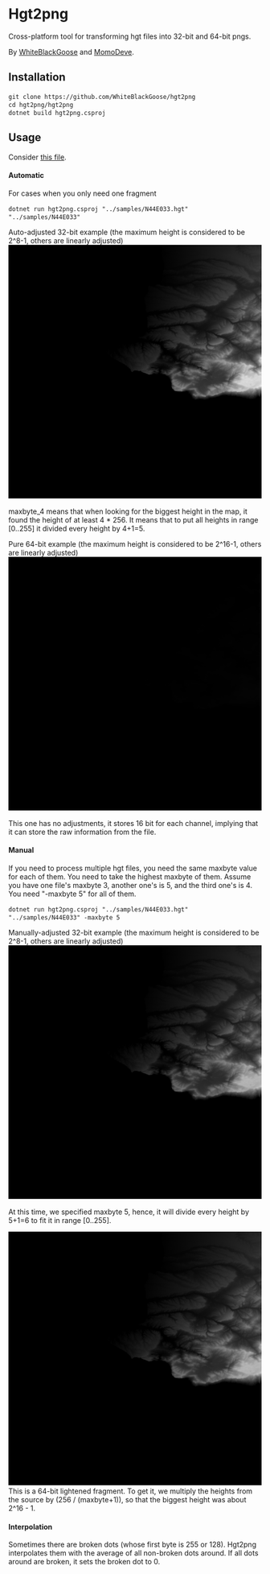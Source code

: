 # Hgt2png

Cross-platform tool for transforming hgt files into 32-bit and 64-bit pngs.

By <a href="https://github.com/WhiteBlackGoose">WhiteBlackGoose</a> and <a href="https://github.com/MomoDeve">MomoDeve</a>.

## Installation

```
git clone https://github.com/WhiteBlackGoose/hgt2png
cd hgt2png/hgt2png
dotnet build hgt2png.csproj
```

## Usage


Consider <a href="./samples/N44E033.hgt">this file</a>.


#### Automatic

For cases when you only need one fragment

```
dotnet run hgt2png.csproj "../samples/N44E033.hgt" "../samples/N44E033"
```

Auto-adjusted 32-bit example (the maximum height is considered to be 2^8-1, others are linearly adjusted)
<img src="./samples/N44E033_32bit_maxbyte_4.png">

maxbyte_4 means that when looking for the biggest height in the map, it found the height of at least 4 * 256. It means that
to put all heights in range [0..255] it divided every height by 4+1=5.


Pure 64-bit example (the maximum height is considered to be 2^16-1, others are linearly adjusted)
<img src="./samples/N44E033_64bit.png">

This one has no adjustments, it stores 16 bit for each channel, implying that it can store the raw information from the file.

#### Manual

If you need to process multiple hgt files, you need the same maxbyte value for each of them. You need to take the highest maxbyte of them.
Assume you have one file's maxbyte 3, another one's is 5, and the third one's is 4. You need "-maxbyte 5" for all of them.

```
dotnet run hgt2png.csproj "../samples/N44E033.hgt" "../samples/N44E033" -maxbyte 5
```

Manually-adjusted 32-bit example (the maximum height is considered to be 2^8-1, others are linearly adjusted)
<img src="./samples/N44E033_32bit_maxbyte_5.png">

At this time, we specified maxbyte 5, hence, it will divide every height by 5+1=6 to fit it in range [0..255].

<img src="./samples/N44E033_64bit_lightened_maxbyte_5.png">
This is a 64-bit lightened fragment. To get it, we multiply the heights from the source by (256 / (maxbyte+1)), so that the biggest height
was about 2^16 - 1.

#### Interpolation

Sometimes there are broken dots (whose first byte is 255 or 128). Hgt2png interpolates them with the average of all non-broken dots around. If all dots around are broken,
it sets the broken dot to 0.